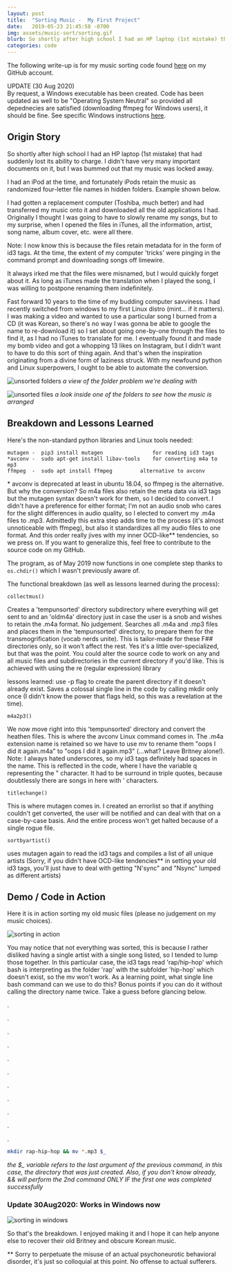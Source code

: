 ```yaml
---
layout: post
title:  "Sorting Music -  My First Project"
date:   2019-05-23 21:45:58 -0700
img: assets/music-sort/sorting.gif
blurb: So shortly after high school I had an HP laptop (1st mistake) that had suddenly lost its ability to charge. I didn't have very many important documents on it, but I was bummed out that my music was locked away. I had an iPod at the time, and fortunately iPods retain the  music as randomized four-letter file names in hidden folders
categories: code
---
```

The following write-up is for my music sorting code found [here][sortmus] on my GitHub account.

UPDATE (30 Aug 2020)<br>
By request, a Windows executable has been created. Code has been updated as well to be "Operating System Neutral" so provided all depednecies are satisfied (downloading ffmpeg for Windows users), it should be fine. See specific Windows instructions [here](https://github.com/Tclack88/SortMusic#windows-users).

## Origin Story
So shortly after high school I had an HP laptop (1st mistake) that had suddenly lost its ability to charge. I didn't have very many important documents on it, but I was bummed out that my music was locked away.

I had an iPod at the time, and fortunately iPods retain the  music as randomized four-letter file names in hidden folders. Example shown below.

I had gotten a replacement computer (Toshiba, much better) and had transferred my music onto it and downloaded all the old applications I had. Originally I thought I was going to have to slowly rename my songs, but to my surprise, when I opened the files in iTunes, all the information, artist, song name, album cover, etc. were all there.

Note: I now know this is because the files retain metadata for in the form of id3 tags. At the time, the extent of my computer 'tricks' were pinging in the command prompt and downloading songs off limewire.

It always irked me that the files were misnamed, but I would quickly forget about it. As long as iTunes made the translation when I played the song, I was willing to postpone renaming them indefinitely.

Fast forward 10 years to the time of my budding computer savviness. I had recently switched from windows to my first Linux distro (mint... if it matters). I was making a video and wanted to use a particular song I burned from a CD (it was Korean, so there's no way I was gonna be able to google the name to re-download it) so I set about going one-by-one through the files to find it, as I had no iTunes to translate for me. I eventually found it and made my bomb video and got a whopping 13 likes on Instagram, but I didn't want to have to do this sort of thing again. And that's when the inspiration originating from a divine form of laziness struck. With my newfound python and Linux superpowers, I ought to be able to automate the conversion.

![unsorted folders]({{site.baseurl}}/assets/music-sort/unsorted_folders.png)
*a view of the folder problem we're dealing with*

![unsorted files]({{site.baseurl}}/assets/music-sort/unsorted_files.png)
*a look inside one of the folders to see how the music is arranged*

## Breakdown and Lessons Learned

Here's the non-standard python libraries and Linux tools needed:

	mutagen	-  pip3 install mutagen                for reading id3 tags
	*avconv	-  sudo apt-get install libav-tools    for converting m4a to mp3
	ffmpeg  -  sudo apt install ffmpeg 	       alternative to avconv


\* avconv is deprecated at least in ubuntu 18.04, so ffmpeg is the alternative. But why the conversion? So m4a files also retain the meta data via id3 tags but the mutagen syntax doesn't work for them, so I decided to convert. I didn't have a preference for either format; I'm not an audio snob who cares for the slight differences in audio quality, so I elected to convert my .m4a files to .mp3. Admittedly this extra step adds time to the process (it's almost unnoticeable with ffmpeg), but also it standardizes all my audio files to one format. And this order really jives with my inner OCD-like\*\* tendencies, so we press on. If you want to generalize this, feel free to contribute to the source code on my GitHub.

The program, as of May 2019 now functions in one complete step thanks to `os.chdir()` which I wasn't previously aware of.



The functional breakdown (as well as lessons learned during the process):

`collectmus()`

Creates a 'tempunsorted' directory subdirectory where everything will get sent to and an 'oldm4a' directory just in case the user is a snob and wishes to retain the .m4a format. No judgement.
Searches all .m4a and .mp3 files and places them in the 'tempunsorted' directory, to prepare them for the transmogrification (vocab nerds unite). This is tailor-made for these F## directories only, so it won't affect the rest. Yes it's a little over-specialized, but that was the point. You could alter the source code to work on any and all music files and subdirectories in the current directory if you'd like. This is achieved with using the re (regular expression) library

lessons learned: use -p flag to create the parent directory if it doesn't already exist. Saves a colossal single line in the code by calling mkdir only once (I didn't know the power that flags held, so this was a revelation at the time).

`m4a2p3()`

We now move right into this 'tempunsorted' directory and convert the heathen files. This is where the avconv Linux command comes in. The .m4a extension name is retained so we have to use mv to rename them "oops I did it again.m4a" to "oops I did it again.mp3" (...what? Leave Britney alone!).
Note: I always hated underscores, so my id3 tags definitely had spaces in the name. This is reflected in the code, where I have the variable q representing the " character. It had to be surround in triple quotes, because doubtlessly there are songs in here with ' characters. 

`titlechange()`

This is where mutagen comes in. I created an errorlist so that if anything couldn't get converted, the user will be notified and can deal with that on a case-by-case basis. And the entire process won't get halted because of a single rogue file.

`sortbyartist()`

uses mutagen again to read the id3 tags and compiles a list of all unique artists (Sorry, if you didn't have OCD-like tendencies\*\* in setting your old id3 tags, you'll just have to deal with getting "N'sync" and "Nsync" lumped as different artists)

## Demo / Code in Action

Here it is in action sorting my old music files (please no judgement on my music choices).

![sorting in action]({{site.baseurl}}/assets/music-sort/sorting.gif)

You may notice that not everything was sorted, this is because I rather disliked having a single artist with a single song listed, so I tended to lump those together. In this particular case, the id3 tags read 'rap/hip-hop' which bash is interpreting as the folder 'rap' with the subfolder 'hip-hop' which doesn't exist, so the mv won't work. As a learning point, what single line bash command can we use to do this? Bonus points if you can do it without calling the directory name twice. Take a guess before glancing below.

.

.

.

.

.

.

.

.

.

.

.

```bash
mkdir rap-hip-hop && mv *.mp3 $_
```
*the $_ variable refers to the last argument of the previous command, in this case, the directory that was just created. Also, if you don't know already, && will perform the 2nd command ONLY IF the first one was completed successfully*

### Update 30Aug2020: Works in Windows now
![sorting in windows]({{site.baseurl}}/assets/music-sort/sortmus_windows_demo.gif)


So that's the breakdown. I enjoyed making it and I hope it can help anyone else to recover their old Britney and obscure Korean music.


\*\* Sorry to perpetuate the misuse of an actual psychoneurotic behavioral disorder, it's just so colloquial at this point. No offense to actual sufferers.

[sortmus]: https://github.com/Tclack88/SortMusic
